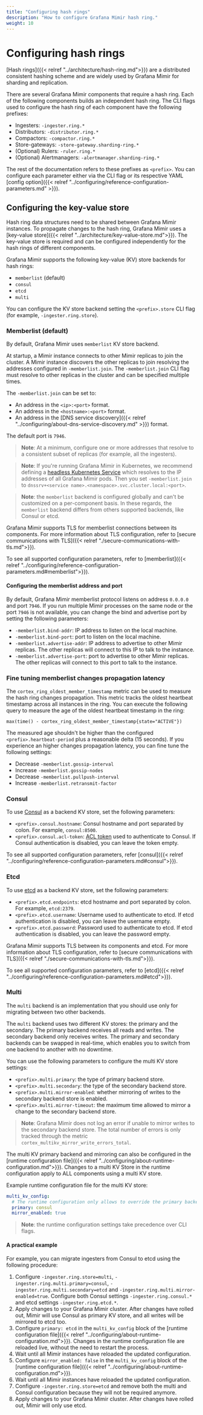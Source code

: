```yaml
---
title: "Configuring hash rings"
description: "How to configure Grafana Mimir hash ring."
weight: 10
---
```


# Configuring hash rings

[Hash rings]({{< relref "../architecture/hash-ring.md">}}) are a distributed consistent hashing scheme and are widely used by Grafana Mimir for sharding and replication.

There are several Grafana Mimir components that require a hash ring.
Each of the following components builds an independent hash ring.
The CLI flags used to configure the hash ring of each component have the following prefixes:

- Ingesters: `-ingester.ring.*`
- Distributors: `-distributor.ring.*`
- Compactors: `-compactor.ring.*`
- Store-gateways: `-store-gateway.sharding-ring.*`
- (Optional) Rulers: `-ruler.ring.*`
- (Optional) Alertmanagers: `-alertmanager.sharding-ring.*`

The rest of the documentation refers to these prefixes as `<prefix>`.
You can configure each parameter either via the CLI flag or its respective YAML [config option]({{< relref "../configuring/reference-configuration-parameters.md" >}}).

## Configuring the key-value store

Hash ring data structures need to be shared between Grafana Mimir instances.
To propagate changes to the hash ring, Grafana Mimir uses a [key-value store]({{< relref "../architecture/key-value-store.md">}}).
The key-value store is required and can be configured independently for the hash rings of different components.

Grafana Mimir supports the following key-value (KV) store backends for hash rings:

- `memberlist` (default)
- `consul`
- `etcd`
- `multi`

You can configure the KV store backend setting the `<prefix>.store` CLI flag (for example, `-ingester.ring.store`).

### Memberlist (default)

By default, Grafana Mimir uses `memberlist` KV store backend.

At startup, a Mimir instance connects to other Mimir replicas to join the cluster.
A Mimir instance discovers the other replicas to join resolving the addresses configured in `-memberlist.join`.
The `-memberlist.join` CLI flag must resolve to other replicas in the cluster and can be specified multiple times.

The `-memberlist.join` can be set to:

- An address in the `<ip>:<port>` format.
- An address in the `<hostname>:<port>` format.
- An address in the [DNS service discovery]({{< relref "../configuring/about-dns-service-discovery.md" >}}) format.

The default port is `7946`.

> **Note**: At a minimum, configure one or more addresses that resolve to a consistent subset of replicas (for example, all the ingesters).

> **Note**: If you're running Grafana Mimir in Kubernetes, we recommend defining a [headless Kubernetes Service](https://kubernetes.io/docs/concepts/services-networking/service/#headless-services) which resolves to the IP addresses of all Grafana Mimir pods. Then you set `-memberlist.join` to `dnssrv+<service name>.<namespace>.svc.cluster.local:<port>`.

> **Note**: the `memberlist` backend is configured globally and can't be customized on a per-component basis. In these regards, the `memberlist` backend differs from others supported backends, like Consul or etcd.

Grafana Mimir supports TLS for memberlist connections between its components.
For more information about TLS configuration, refer to [secure communications with TLS]({{< relref "./secure-communications-with-tls.md">}}).

To see all supported configuration parameters, refer to [memberlist]({{< relref "../configuring/reference-configuration-parameters.md#memberlist">}}).

#### Configuring the memberlist address and port

By default, Grafana Mimir memberlist protocol listens on address `0.0.0.0` and port `7946`.
If you run multiple Mimir processes on the same node or the port `7946` is not available, you can change the bind and advertise port by setting the following parameters:

- `-memberlist.bind-addr`: IP address to listen on the local machine.
- `-memberlist.bind-port`: port to listen on the local machine.
- `-memberlist.advertise-addr`: IP address to advertise to other Mimir replicas. The other replicas will connect to this IP to talk to the instance.
- `-memberlist.advertise-port`: port to advertise to other Mimir replicas. The other replicas will connect to this port to talk to the instance.

### Fine tuning memberlist changes propagation latency

The `cortex_ring_oldest_member_timestamp` metric can be used to measure the hash ring changes propagation.
This metric tracks the oldest heartbeat timestamp across all instances in the ring.
You can execute the following query to measure the age of the oldest heartbeat timestamp in the ring:

```promql
max(time() - cortex_ring_oldest_member_timestamp{state="ACTIVE"})
```

The measured age shouldn't be higher than the configured `<prefix>.heartbeat-period` plus a reasonable delta (15 seconds).
If you experience an higher changes propagation latency, you can fine tune the following settings:

- Decrease `-memberlist.gossip-interval`
- Increase `-memberlist.gossip-nodes`
- Decrease `-memberlist.pullpush-interval`
- Increase `-memberlist.retransmit-factor`

### Consul

To use [Consul](https://www.consul.io) as a backend KV store, set the following parameters:

- `<prefix>.consul.hostname`: Consul hostname and port separated by colon. For example, `consul:8500`.
- `<prefix>.consul.acl-token`: [ACL token](https://www.consul.io/docs/security/acl/acl-system) used to authenticate to Consul. If Consul authentication is disabled, you can leave the token empty.

To see all supported configuration parameters, refer [consul]({{< relref "../configuring/reference-configuration-parameters.md#consul">}}).

### Etcd

To use [etcd](https://etcd.io) as a backend KV store, set the following parameters:

- `<prefix>.etcd.endpoints`: etcd hostname and port separated by colon. For example, `etcd:2379`.
- `<prefix>.etcd.username`: Username used to authenticate to etcd. If etcd authentication is disabled, you can leave the username empty.
- `<prefix>.etcd.password`: Password used to authenticate to etcd. If etcd authentication is disabled, you can leave the password empty.

Grafana Mimir supports TLS between its components and etcd.
For more information about TLS configuration, refer to [secure communications with TLS]({{< relref "./secure-communications-with-tls.md">}}).

To see all supported configuration parameters, refer to [etcd]({{< relref "../configuring/reference-configuration-parameters.md#etcd">}}).

### Multi

The `multi` backend is an implementation that you should use only for migrating between two other backends.

The `multi` backend uses two different KV stores: the primary and the secondary.
The primary backend receives all reads and writes.
The secondary backend only receives writes.
The primary and secondary backends can be swapped in real-time, which enables you to switch from one backend to another with no downtime.

You can use the following parameters to configure the multi KV store settings:

- `<prefix>.multi.primary`: the type of primary backend store.
- `<prefix>.multi.secondary`: the type of the secondary backend store.
- `<prefix>.multi.mirror-enabled`: whether mirroring of writes to the secondary backend store is enabled.
- `<prefix>.multi.mirror-timeout`: the maximum time allowed to mirror a change to the secondary backend store.

> **Note**: Grafana Mimir does not log an error if unable to mirror writes to the secondary backend store. The total number of errors is only tracked through the metric `cortex_multikv_mirror_write_errors_total`.

The multi KV primary backend and mirroring can also be configured in the [runtime configuration file]({{< relref "../configuring/about-runtime-configuration.md">}}).
Changes to a multi KV Store in the runtime configuration apply to ALL components using a multi KV store.

Example runtime configuration file for the multi KV store:

```yaml
multi_kv_config:
  # The runtime configuration only allows to override the primary backend and whether mirroring is enabled.
  primary: consul
  mirror_enabled: true
```

> **Note**: the runtime configuration settings take precedence over CLI flags.

#### A practical example

For example, you can migrate ingesters from Consul to etcd using the following procedure:

1. Configure `-ingester.ring.store=multi`, `-ingester.ring.multi.primary=consul`, `-ingester.ring.multi.secondary=etcd` and `-ingester.ring.multi.mirror-enabled=true`. Configure both Consul settings `-ingester.ring.consul.*` and etcd settings `-ingester.ring.etcd.*`.
1. Apply changes to your Grafana Mimir cluster. After changes have rolled out, Mimir will use Consul as primary KV store, and all writes will be mirrored to etcd too.
1. Configure `primary: etcd` in the `multi_kv_config` block of the [runtime configuration file]({{< relref "../configuring/about-runtime-configuration.md">}}). Changes in the runtime configuration file are reloaded live, without the need to restart the process.
1. Wait until all Mimir instances have reloaded the updated configuration.
1. Configure `mirror_enabled: false` in the `multi_kv_config` block of the [runtime configuration file]({{< relref "../configuring/about-runtime-configuration.md">}}).
1. Wait until all Mimir instances have reloaded the updated configuration.
1. Configure `-ingester.ring.store=etcd` and remove both the multi and Consul configuration because they will not be required anymore.
1. Apply changes to your Grafana Mimir cluster. After changes have rolled out, Mimir will only use etcd.
